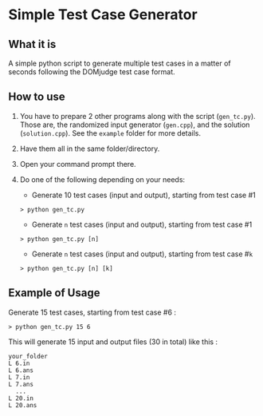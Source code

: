 # Simple Test Case Generator

## What it is
A simple python script to generate multiple test cases in a matter of seconds following the DOMjudge test case format.

## How to use
1. You have to prepare 2 other programs along with the script (`gen_tc.py`). Those are, the randomized input generator (`gen.cpp`), and the solution (`solution.cpp`). See the `example` folder for more details.
2. Have them all in the same folder/directory.
3. Open your command prompt there.
4. Do one of the following depending on your needs:
	* Generate 10 test cases (input and output), starting from test case #1
	```
	> python gen_tc.py
	```

	* Generate `n` test cases (input and output), starting from test case #1
	```
	> python gen_tc.py [n]
	```

	* Generate `n` test cases (input and output), starting from test case #`k`
	```
	> python gen_tc.py [n] [k]
	```

## Example of Usage

Generate 15 test cases, starting from test case #6 :

```
> python gen_tc.py 15 6
```

This will generate 15 input and output files (30 in total) like this :

```
your_folder
L 6.in
L 6.ans
L 7.in
L 7.ans
  ...
L 20.in
L 20.ans
```


